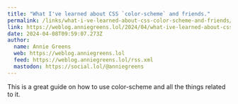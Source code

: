 ```yaml
---
title: "What I've learned about CSS `color-scheme` and friends."
permalink: /links/what-i-ve-learned-about-css-color-scheme-and-friends/index.html
link: https://weblog.anniegreens.lol/2024/04/what-ive-learned-about-css-color-scheme-and-system-color
date: 2024-04-08T09:59:07.273Z
author: 
  name: Annie Greens
  web: https://weblog.anniegreens.lol
  feed: https://weblog.anniegreens.lol/rss.xml
  mastodon: https://social.lol/@anniegreens
---
```


This is a great guide on how to use color-scheme and all the things related to it.
